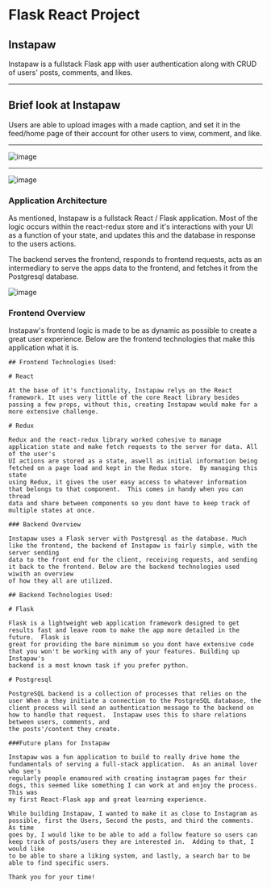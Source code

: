 # Flask React Project


## Instapaw

Instapaw is a fullstack Flask app with user authentication along with CRUD of users' posts, comments, and likes.
***

## Brief look at Instapaw

Users are able to upload images with a made caption, and set it in the feed/home page of their account for other users
to view, comment, and like.
***
![image](https://user-images.githubusercontent.com/67086515/131862103-152784b7-f653-4913-b4f6-71ceb0ec3d90.png)
***
![image](https://user-images.githubusercontent.com/67086515/131862475-e7b807cc-ae79-4e4c-9838-83b03d888b66.png)


### Application Architecture

As mentioned, Instapaw is a fullstack React / Flask application. Most of the logic occurs within the react-redux store and it's 
interactions with your UI as a function of your state, and updates this and the database in response to the users actions.

The backend serves the frontend, responds to frontend requests, acts as an intermediary to serve the apps data to the frontend, 
and fetches it from the Postgresql database.

![image](https://user-images.githubusercontent.com/67086515/133691300-52404b95-ff56-4ece-a5a5-7878db20d875.png)


### Frontend Overview

Instapaw's frontend logic is made to be as dynamic as possible to create a great user experience.  Below are the frontend 
technologies that make this application what it is.
   ```
## Frontend Technologies Used:

# React

At the base of it's functionality, Instapaw relys on the React framework. It uses very little of the core React library besides passing a few props, without this, creating Instapaw would make for a more extensive challenge.

# Redux

Redux and the react-redux library worked cohesive to manage application state and make fetch requests to the server for data. All of the user's
UI actions are stored as a state, aswell as initial information being fetched on a page load and kept in the Redux store.  By managing this state
using Redux, it gives the user easy access to whatever information that belongs to that component.  This comes in handy when you can thread
data and share between components so you dont have to keep track of multiple states at once.

### Backend Overview

Instapaw uses a Flask server with Postgresql as the database. Much like the frontend, the backend of Instapaw is fairly simple, with the server sending
data to the front end for the client, receiving requests, and sending it back to the frontend. Below are the backend technologies used wiwith an overview
of how they all are utilized.

## Backend Technologies Used:

# Flask

Flask is a lightweight web application framework designed to get results fast and leave room to make the app more detailed in the future.  Flask is
great for providing the bare minimum so you dont have extensive code that you won't be working with any of your features. Building up Instapaw's 
backend is a most known task if you prefer python.

# Postgresql

PostgreSQL backend is a collection of processes that relies on the user When a they initiate a connection to the PostgreSQL database, the client process will send an authentication message to the backend on how to handle that request.  Instapaw uses this to share relations between users, comments, and 
the posts'/content they create.

###Future plans for Instapaw

Instapaw was a fun application to build to really drive home the fundamentals of serving a full-stack application.  As an animal lover who see's
regularly people enamoured with creating instagram pages for their dogs, this seemed like something I can work at and enjoy the process.  This was
my first React-Flask app and great learning experience.

While building Instapaw, I wanted to make it as close to Instagram as possible, first the Users, Second the posts, and third the comments.  As time
goes by, I would like to be able to add a follow feature so users can keep track of posts/users they are interested in.  Adding to that, I would like
to be able to share a liking system, and lastly, a search bar to be able to find specific users.

Thank you for your time!
